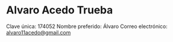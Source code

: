 # Alvaro Acedo Trueba

Clave única: 174052 
Nombre preferido: Álvaro 
Correo electrónico: alvaro11acedo@gmail.com
